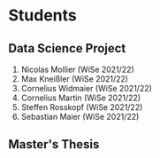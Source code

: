 # Students

## Data Science Project 
1. Nicolas Mollier (WiSe 2021/22)
2. Max Kneißler (WiSe 2021/22)
3. Cornelius Widmaier (WiSe 2021/22)
4. Cornelius Martin (WiSe 2021/22)
5. Steffen Rosskopf (WiSe 2021/22)
6. Sebastian Maier (WiSe 2021/22)

## Master's Thesis 
